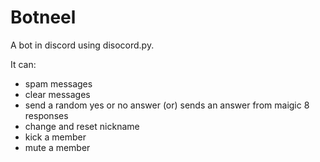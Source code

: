 # Botneel
A bot in discord using disocord.py.

It can:
  - spam messages
  - clear messages
  - send a random yes or no answer (or) sends an answer from maigic 8 responses
  - change and reset nickname
  - kick a member
  - mute a member

